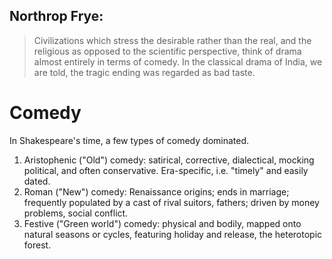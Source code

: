 ## Northrop Frye:

> Civilizations which stress the desirable rather than the real, and the religious as opposed to the scientific perspective, think of drama almost entirely in terms of comedy. In the classical drama of India, we are told, the tragic ending was regarded as bad taste.

# Comedy

In Shakespeare's time, a few types of comedy dominated.

1. Aristophenic ("Old") comedy: satirical, corrective, dialectical, mocking political, and often conservative. Era-specific, i.e. "timely" and easily dated.
2. Roman ("New") comedy: Renaissance origins; ends in marriage; frequently populated by a cast of rival suitors, fathers; driven by money problems, social conflict. 
3. Festive ("Green world") comedy: physical and bodily, mapped onto natural seasons or cycles, featuring holiday and release, the heterotopic forest.